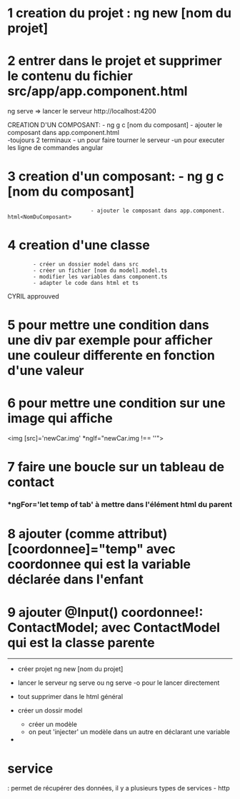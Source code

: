 # 1 creation du projet : ng new [nom du projet]

# 2 entrer dans le projet et supprimer le contenu du fichier src/app/app.component.html 

ng serve => lancer le serveur http://localhost:4200


CREATION D'UN COMPOSANT:  - ng g c [nom du composant]
                              - ajouter le composant dans app.component.html  
                              -toujours 2 terminaux
                                        - un pour faire tourner le serveur
                                        -un pour executer les ligne de commandes angular

# 3 creation d'un composant:    - ng g c [nom du composant]
                              - ajouter le composant dans app.component.   html<NomDuComposant> 

# 4 creation d'une classe
            - créer un dossier model dans src
            - créer un fichier [nom du model].model.ts
            - modifier les variables dans component.ts
            - adapter le code dans html et ts


CYRIL approuved      

# 5 pour mettre une condition dans une div par exemple pour afficher une couleur differente en fonction d'une valeur

<div class="general" [ngClass]="{'another-color': newCar.client == false }">

# 6 pour mettre une condition sur une image qui affiche      

<img [src]='newCar.img' *ngIf="newCar.img !== ''">

# 7 faire une boucle sur un tableau de contact
 ### *ngFor='let temp of tab' à mettre dans l'élément html du parent

# 8 ajouter (comme attribut) [coordonnee]="temp" avec coordonnee qui est la variable déclarée dans l'enfant


# 9 ajouter  @Input() coordonnee!: ContactModel; avec ContactModel qui est la classe parente

 


--------------------------------------------------------------------------

- créer projet 
   ng new [nom du projet]

- lancer le serveur
    ng serve ou ng serve -o pour le lancer directement

- tout supprimer dans le html général

- créer un dossir model
    - créer un modèle
    - on peut 'injecter' un modèle dans un autre en déclarant une variable 

-     


# service 
: permet de récupérer des données, il y a plusieurs types de services 
    - http

    